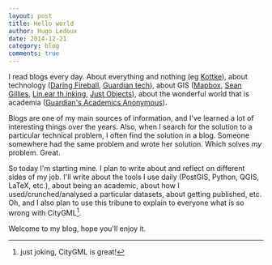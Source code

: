 ```yaml
---
layout: post
title: Hello world
author: Hugo Ledoux
date: 2014-12-21
category: blog
comments: true
---
```


I read blogs every day. 
About everything and nothing (eg [Kottke](http://www.kottke.org)), about technology ([Daring Fireball](http://daringfireball.net), [Guardian tech](http://www.theguardian.com/technology/blog)), about GIS ([Mapbox](https://www.mapbox.com/blog/), [Sean Gillies](http://sgillies.net/blog/), [Lin.ear th.inking](http://lin-ear-th-inking.blogspot.nl), [Just Objects](http://justobjects.nl/writings/blog/)), about the wonderful world that is academia ([Guardian's Academics Anonymous](http://www.theguardian.com/higher-education-network/series/academics-anonymous)).

Blogs are one of my main sources of information, and I've learned a lot of interesting things over the years.
Also, when I search for the solution to a particular technical problem, I often find the solution in a blog.
Someone somewhere had the same problem and wrote her solution.
Which solves *my* problem. Great.

So today I'm starting mine. 
I plan to write about and reflect on different sides of my job.
I'll write about the tools I use daily (PostGIS, Python, QGIS, LaTeX, etc.), about being an academic, about how I used/crunched/analysed a particular datasets, about getting published, etc. 
Oh, and I also plan to use this tribune to explain to everyone what is so wrong with CityGML[^1]. 

Welcome to my blog, hope you'll enjoy it.


[^1]: just joking, CityGML is great!